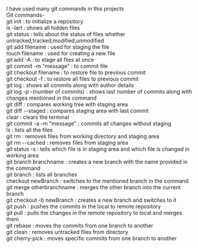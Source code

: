 I have used many git commands in this projects  
Git commands-  
git init : to initialize a repository  
ls -lart  : shows all hidden files  
git status  : tells about the status of files whether untracked,tracked,modified,unmodified  
git add filename  : used for staging the file  
touch filename  :  used for creating a new file  
git add -A  :  to stage all files at once  
git commit -m "message"  : to commit file  
git checkout filename :  to restore file to previous commit  
git checkout -f :  to restore all files to previous commit  
git log : shows all commits along with author details  
git log -p -(number of commits)  :  shows last number of commits along with changes mentioned in the command  
git diff  :  compares working tree with staging area  
git diff --staged  :  compares staging area with last commit  
clear  :  clears the terminal  
git commit -a -m "message"  :  commits all changes without staging  
ls  :  lists all the files  
git rm  : removes files from working directory and staging area  
git rm --cached  :  removes files from staging area  
git status -s : tells which file is in staging area and which file is changed in working area  
git branch branchname  :  creates a new branch with the name provided in the command  
git branch  :  lists all branches  
checkout newBranch  : switches to the mentioned branch in the command  
git merge otherbranchname  :  merges the other branch into the current branch  
git checkout -b newBranch  : creates a new branch and switches to it  
git push : pushes the commits in the local to remote repository  
git pull : pulls the changes in the remote repository to local and merges them  
git rebase  : moves the commits from one branch to another  
git clean : removes untracked files from directory  
git cherry-pick  :  moves specific commits from one branch to another  
